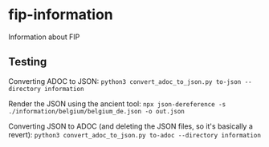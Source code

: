 # fip-information

Information about FIP

## Testing

Converting ADOC to JSON:
`python3 convert_adoc_to_json.py to-json --directory information`

Render the JSON using the ancient tool:
`npx json-dereference -s ./information/belgium/belgium_de.json -o out.json`

Converting JSON to ADOC (and deleting the JSON files, so it's basically a revert):
`python3 convert_adoc_to_json.py to-adoc --directory information`
